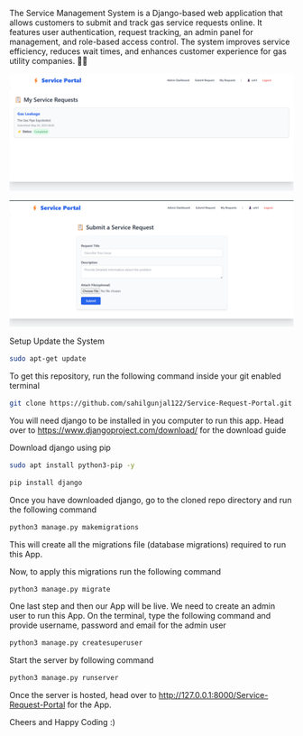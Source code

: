 The Service Management System is a Django-based web application that allows customers to submit and track gas service requests online. It features user authentication, request tracking, an admin panel for management, and role-based access control. The system improves service efficiency, reduces wait times, and enhances customer experience for gas utility companies. 🚀🔥

![Screenshot](Output/Screenshot_1.png)

![Screenshot](Output/Screenshot_2.png)


Setup
Update the System
```bash
sudo apt-get update
```
To get this repository, run the following command inside your git enabled terminal

```bash
git clone https://github.com/sahilgunjal122/Service-Request-Portal.git
```
You will need django to be installed in you computer to run this app. Head over to https://www.djangoproject.com/download/ for the download guide

Download django using pip
```bash
sudo apt install python3-pip -y
```
```bash
pip install django
```
Once you have downloaded django, go to the cloned repo directory and run the following command
```bash
python3 manage.py makemigrations
```
This will create all the migrations file (database migrations) required to run this App.

Now, to apply this migrations run the following command
```bash
python3 manage.py migrate
```
One last step and then our App will be live. We need to create an admin user to run this App. On the terminal, type the following command and provide username, password and email for the admin user
```bash
python3 manage.py createsuperuser
```
Start the server by following command
```bash
python3 manage.py runserver
```
Once the server is hosted, head over to http://127.0.0.1:8000/Service-Request-Portal for the App.

Cheers and Happy Coding :)
